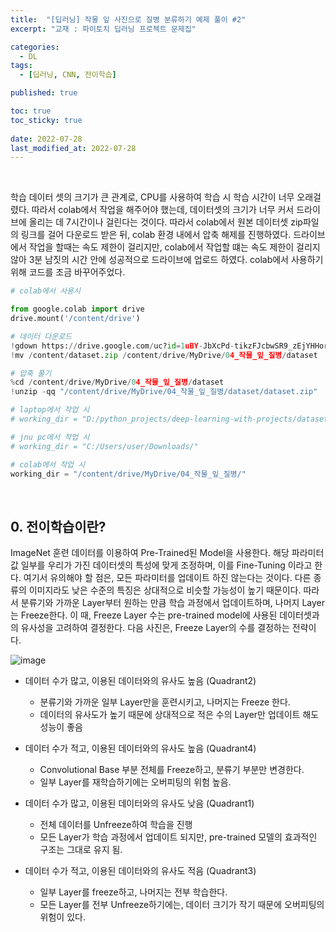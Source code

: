 ```yaml
---
title:  "[딥러닝] 작물 잎 사진으로 질병 분류하기 예제 풀이 #2"
excerpt: "교재 : 파이토치 딥러닝 프로젝트 문제집"

categories:
  - DL
tags:
  - [딥러닝, CNN, 전이학습]

published: true

toc: true
toc_sticky: true
 
date: 2022-07-28
last_modified_at: 2022-07-28
---
```


<br>

학습 데이터 셋의 크기가 큰 관계로, CPU를 사용하여 학습 시 학습 시간이 너무 오래걸렸다. 
따라서 colab에서 작업을 해주어야 했는데, 데이터셋의 크기가 너무 커서 드라이브에 올리는 데 7시간이나 걸린다는 것이다. 
따라서 colab에서 원본 데이터셋 zip파일의 링크를 걸어 다운로드 받은 뒤, colab 환경 내에서 압축 해제를 진행하였다. 
드라이브에서 작업을 할때는 속도 제한이 걸리지만, colab에서 작업할 떄는 속도 제한이 걸리지 않아 3분 남짓의 시간 안에 성공적으로 드라이브에 업로드 하였다. 
colab에서 사용하기 위해 코드를 조금 바꾸어주었다. 

```python
# colab에서 사용시

from google.colab import drive
drive.mount('/content/drive')
```
```python
# 데이터 다운로드
!gdown https://drive.google.com/uc?id=1uBY-JbXcPd-tikzFJcbwSR9_zEjYHHor
!mv /content/dataset.zip /content/drive/MyDrive/04_작물_잎_질병/dataset

# 압축 풀기
%cd /content/drive/MyDrive/04_작물_잎_질병/dataset
!unzip -qq "/content/drive/MyDrive/04_작물_잎_질병/dataset/dataset.zip"
```
```python
# laptop에서 작업 시
# working_dir = "D:/python_projects/deep-learning-with-projects/datasets/04_작물_잎_사진_질병_분류/"

# jnu pc에서 작업 시
# working_dir = "C:/Users/user/Downloads/"

# colab에서 작업 시
working_dir = "/content/drive/MyDrive/04_작물_잎_질병/"
```

<br>

## 0. 전이학습이란?
ImageNet 훈련 데이터를 이용하여 Pre-Trained된 Model을 사용한다. 
해당 파라미터 값 일부를 우리가 가진 데이터셋의 특성에 맞게 조정하며, 이를 Fine-Tuning 이라고 한다. 
여기서 유의해야 할 점은, 모든 파라미터를 업데이트 하진 않는다는 것이다. 
다른 종류의 이미지라도 낮은 수준의 특징은 상대적으로 비슷할 가능성이 높기 때문이다. 
따라서 분류기와 가까운 Layer부터 원하는 만큼 학습 과정에서 업데이트하며, 나머지 Layer는 Freeze한다. 
이 때, Freeze Layer 수는 pre-trained model에 사용된 데이터셋과의 유사성을 고려하여 결정한다. 
다음 사진은, Freeze Layer의 수를 결정하는 전략이다. 

![image](https://user-images.githubusercontent.com/84084372/181512540-12cc7327-f854-4ba3-8a54-c7990caed605.png)

- 데이터 수가 많고, 이용된 데이터와의 유사도 높음 (Quadrant2)
    - 분류기와 가까운 일부 Layer만을 훈련시키고, 나머지는 Freeze 한다.
    - 데이터의 유사도가 높기 때문에 상대적으로 적은 수의 Layer만 업데이트 해도 성능이 좋음

- 데이터 수가 적고, 이용된 데이터와의 유사도 높음 (Quadrant4)
    - Convolutional Base 부분 전체를 Freeze하고, 분류기 부분만 변경한다.
    - 일부 Layer를 재학습하기에는 오버피팅의 위험 높음.

- 데이터 수가 많고, 이용된 데이터와의 유사도 낮음 (Quadrant1)
    - 전체 데이터를 Unfreeze하여 학습을 진행
    - 모든 Layer가 학습 과정에서 업데이트 되지만, pre-trained 모델의 효과적인 구조는 그대로 유지 됨.

- 데이터 수가 적고, 이용된 데이터와의 유사도 적음 (Quadrant3)
    - 일부 Layer를 freeze하고, 나머지는 전부 학습한다.
    - 모든 Layer를 전부 Unfreeze하기에는, 데이터 크기가 작기 때문에 오버피팅의 위험이 있다.

